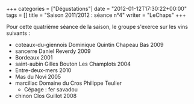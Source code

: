 +++
categories = ["Dégustations"]
date = "2012-01-12T17:30:22+00:00"
tags = [] 
title = "Saison 2011/2012 : séance n°4"
writer = "LeChaps"
+++

Pour cette quatrième séance de la saison, le groupe s'exerce sur les vins suivants :

* coteaux-du-giennois Dominique Quintin Chapeau Bas 2009
* sancerre Daniel Reverdy 2009
* Bordeaux 2001
* saint-aubin Gilles Bouton Les Champlots 2004
* Entre-deux-mers 2010
* Mas du Novi 2005 <i class="fa fa-plus-circle"></i>
* marcillac Domaine du Cros Philippe Teulier
  * Cépage : fer savadou
* chinon Clos Guillot 2008
